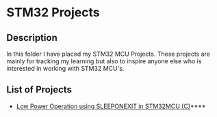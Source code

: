 # STM32 Projects

## Description
In this folder I have placed my STM32 MCU Projects. These projects are mainly for tracking my learning but also to inspire anyone else who is interested in working with STM32 MCU's.

## List of Projects
- [Low Power Operation using SLEEPONEXIT in STM32MCU (C)](https://github.com/ZafeerAbbasi/My_Projects/tree/main/STM32_Projects/LowPowerMode_SLEEPONEXIT_C)****
